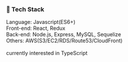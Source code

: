 ### 📌 Tech Stack
Language: Javascript(ES6+)<br>
Front-end: React, Redux<br>
Back-end: Node.js, Express, MySQL, Sequelize<br>
Others: AWS(S3/EC2/RDS/Route53/CloudFront)<br>
<br>
currently interested in TypeScript

<!--
**eensungkim/eensungkim** is a ✨ _special_ ✨ repository because its `README.md` (this file) appears on your GitHub profile.

Here are some ideas to get you started:

- 🔭 I’m currently working on ...
- 🌱 I’m currently learning ...
- 👯 I’m looking to collaborate on ...
- 🤔 I’m looking for help with ...
- 💬 Ask me about ...
- 📫 How to reach me: ...
- 😄 Pronouns: ...
- ⚡ Fun fact: ...
-->
